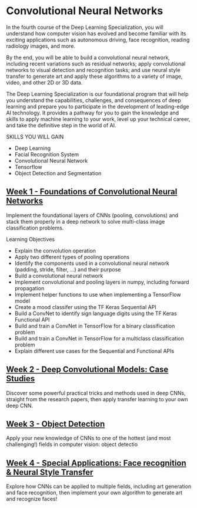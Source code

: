 # Convolutional Neural Networks

In the fourth course of the Deep Learning Specialization, you will understand how computer vision has evolved and become familiar with its exciting applications such as autonomous driving, face recognition, reading radiology images, and more.

By the end, you will be able to build a convolutional neural network, including recent variations such as residual networks; apply convolutional networks to visual detection and recognition tasks; and use neural style transfer to generate art and apply these algorithms to a variety of image, video, and other 2D or 3D data. 

The Deep Learning Specialization is our foundational program that will help you understand the capabilities, challenges, and consequences of deep learning and prepare you to participate in the development of leading-edge AI technology. It provides a pathway for you to gain the knowledge and skills to apply machine learning to your work, level up your technical career, and take the definitive step in the world of AI.

SKILLS YOU WILL GAIN
- Deep Learning
- Facial Recognition System
- Convolutional Neural Network
- Tensorflow
- Object Detection and Segmentation

## [Week 1 - Foundations of Convolutional Neural Networks](./week1/README.md)

Implement the foundational layers of CNNs (pooling, convolutions) and stack them properly in a deep network to solve multi-class image classification problems.

Learning Objectives
- Explain the convolution operation
- Apply two different types of pooling operations
- Identify the components used in a convolutional neural network (padding, stride, filter, ...) and their purpose
- Build a convolutional neural network
- Implement convolutional and pooling layers in numpy, including forward propagation
- Implement helper functions to use when implementing a TensorFlow model
- Create a mood classifer using the TF Keras Sequential API
- Build a ConvNet to identify sign language digits using the TF Keras Functional API
- Build and train a ConvNet in TensorFlow for a binary classification problem
- Build and train a ConvNet in TensorFlow for a multiclass classification problem
- Explain different use cases for the Sequential and Functional APIs


## [Week 2  - Deep Convolutional Models: Case Studies](./week2/README.md)

Discover some powerful practical tricks and methods used in deep CNNs, straight from the research papers, then apply transfer learning to your own deep CNN.

## [Week 3 - Object Detection](./week3/README.md)

Apply your new knowledge of CNNs to one of the hottest (and most challenging!) fields in computer vision: object detectio


## [Week 4 - Special Applications: Face recognition & Neural Style Transfer](./week4/README.md)

Explore how CNNs can be applied to multiple fields, including art generation and face recognition, then implement your own algorithm to generate art and recognize faces!